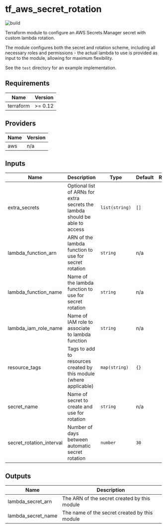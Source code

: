 # tf_aws_secret_rotation

![build](https://github.com/Bisnode/tf_aws_secret_rotation/workflows/build/badge.svg)

Terraform module to configure an AWS Secrets Manager secret with custom lambda rotation.

The module configures both the secret and rotation scheme, including all necessary roles and permissions - the actual
lambda to use is provided as input to the module, allowing for maximum flexibility.

See the `test` directory for an example implementation.

<!-- BEGINNING OF PRE-COMMIT-TERRAFORM DOCS HOOK -->
## Requirements

| Name | Version |
|------|---------|
| terraform | >= 0.12 |

## Providers

| Name | Version |
|------|---------|
| aws | n/a |

## Inputs

| Name | Description | Type | Default | Required |
|------|-------------|------|---------|:--------:|
| extra\_secrets | Optional list of ARNs for extra secrets the lambda should be able to access | `list(string)` | `[]` | no |
| lambda\_function\_arn | ARN of the lambda function to use for secret rotation | `string` | n/a | yes |
| lambda\_function\_name | Name of the lambda function to use for secret rotation | `string` | n/a | yes |
| lambda\_iam\_role\_name | Name of IAM role to associate to lambda function | `string` | n/a | yes |
| resource\_tags | Tags to add to resources created by this module (where applicable) | `map(string)` | `{}` | no |
| secret\_name | Name of secret to create and use for rotation | `string` | n/a | yes |
| secret\_rotation\_interval | Number of days between automatic secret rotation | `number` | `30` | no |

## Outputs

| Name | Description |
|------|-------------|
| lambda\_secret\_arn | The ARN of the secret created by this module |
| lambda\_secret\_name | The name of the secret created by this module |

<!-- END OF PRE-COMMIT-TERRAFORM DOCS HOOK -->
